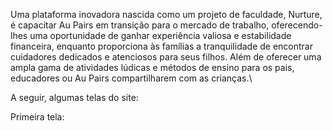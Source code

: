 Uma plataforma inovadora nascida como um projeto de faculdade, Nurture, é capacitar Au Pairs em transição para o mercado de trabalho, oferecendo-lhes uma oportunidade de ganhar experiência valiosa e estabilidade financeira, enquanto proporciona às famílias a tranquilidade de encontrar cuidadores dedicados e atenciosos para seus filhos. Além de oferecer uma ampla gama de atividades lúdicas e métodos de ensino para os pais, educadores ou Au Pairs compartilharem com as crianças.\

A seguir, algumas telas do site:

Primeira tela: 

